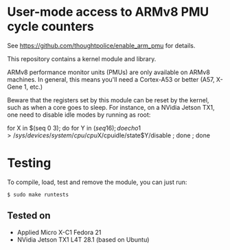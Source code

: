 # User-mode access to ARMv8 PMU cycle counters

See <https://github.com/thoughtpolice/enable_arm_pmu> for details.

This repository contains a kernel module and library.

ARMv8 performance monitor units (PMUs) are only available on ARMv8 machines. In
general, this means you'll need a Cortex-A53 or better (A57, X-Gene 1, etc.)

Beware that the registers set by this module can be reset by the kernel,
such as when a core goes to sleep. For instance, on a NVidia Jetson TX1,
one need to disable idle modes by running as root:

for X in $(seq 0 3); do for Y in $(seq 1 6); do echo 1 > /sys/devices/system/cpu/cpu$X/cpuidle/state$Y/disable ; done ; done

# Testing

To compile, load, test and remove the module, you can just run:

```
$ sudo make runtests
```

## Tested on

  * Applied Micro X-C1
        Fedora 21
  * NVidia Jetson TX1
	L4T 28.1 (based on Ubuntu)
